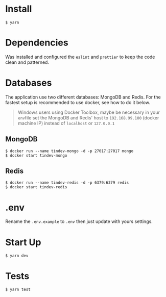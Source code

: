 # Install
```
$ yarn
```

# Dependencies
Was installed and configured the `eslint` and `prettier` to keep the code clean and patterned.

# Databases
The application use two different databases: MongoDB and Redis. For the fastest setup is recommended to use docker, see how to do it below.
> Windows users using Docker Toolbox, maybe be necessary in your `env`file set the MongoDB and Redis' host to `192.168.99.100` (docker machine IP) instead of `localhost` or `127.0.0.1`

## MongoDB
```
$ docker run --name tindev-mongo -d -p 27017:27017 mongo
$ docker start tindev-mongo
```

## Redis
```
$ docker run --name tindev-redis -d -p 6379:6379 redis
$ docker start tindev-redis
```

# .env
Rename the `.env.example` to `.env` then just update with yours settings.

# Start Up
```
$ yarn dev
```

# Tests
```
$ yarn test
```
